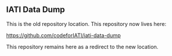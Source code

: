 ## IATI Data Dump

This is the old repository location. This repository now lives here:

https://github.com/codeforIATI/iati-data-dump

This repository remains here as a redirect to the new location.
